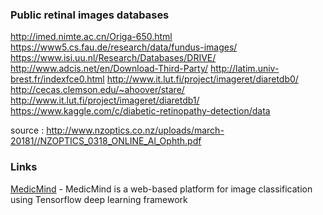 ### Public retinal images databases

http://imed.nimte.ac.cn/Origa-650.html
https://www5.cs.fau.de/research/data/fundus-images/
https://www.isi.uu.nl/Research/Databases/DRIVE/
http://www.adcis.net/en/Download-Third-Party/
http://latim.univ-brest.fr/indexfce0.html
http://www.it.lut.fi/project/imageret/diaretdb0/
http://cecas.clemson.edu/~ahoover/stare/
http://www.it.lut.fi/project/imageret/diaretdb1/
https://www.kaggle.com/c/diabetic-retinopathy-detection/data

source : http://www.nzoptics.co.nz/uploads/march-20181//NZOPTICS_0318_ONLINE_Al_Ophth.pdf

### Links

[MedicMind](http://www.nzoptics.co.nz/uploads/march-20181//NZOPTICS_0318_ONLINE_Al_Ophth.pdf) - MedicMind is a web-based
platform for image classification
using Tensorflow deep learning
framework
